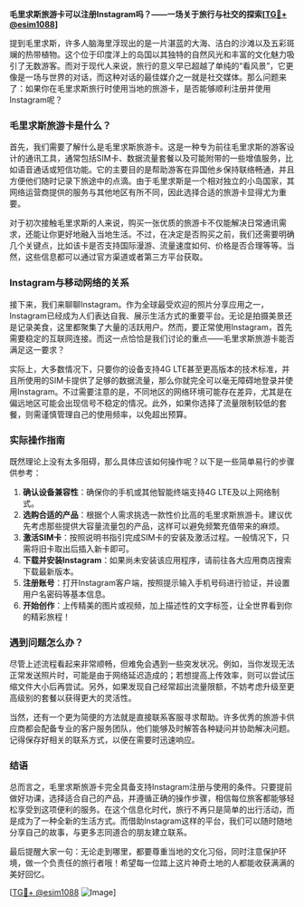 **毛里求斯旅游卡可以注册Instagram吗？——一场关于旅行与社交的探索[[TG💪+ @esim1088](https://t.me/s/esim1088)]**

提到毛里求斯，许多人脑海里浮现出的是一片湛蓝的大海、洁白的沙滩以及五彩斑斓的热带植物。这个位于印度洋上的岛国以其独特的自然风光和丰富的文化魅力吸引了无数游客。而对于现代人来说，旅行的意义早已超越了单纯的“看风景”，它更像是一场与世界的对话，而这种对话的最佳媒介之一就是社交媒体。那么问题来了：如果你在毛里求斯旅行时使用当地的旅游卡，是否能够顺利注册并使用Instagram呢？

### 毛里求斯旅游卡是什么？

首先，我们需要了解什么是毛里求斯旅游卡。这是一种专为前往毛里求斯的游客设计的通讯工具，通常包括SIM卡、数据流量套餐以及可能附带的一些增值服务，比如语音通话或短信功能。它的主要目的是帮助游客在异国他乡保持联络畅通，并且方便他们随时记录下旅途中的点滴。由于毛里求斯是一个相对独立的小岛国家，其网络运营商提供的服务与其他地区有所不同，因此选择合适的旅游卡显得尤为重要。

对于初次接触毛里求斯的人来说，购买一张优质的旅游卡不仅能解决日常通讯需求，还能让你更好地融入当地生活。不过，在决定是否购买之前，我们还需要明确几个关键点，比如该卡是否支持国际漫游、流量速度如何、价格是否合理等等。当然，这些信息都可以通过官方渠道或者第三方平台获取。

### Instagram与移动网络的关系

接下来，我们来聊聊Instagram。作为全球最受欢迎的照片分享应用之一，Instagram已经成为人们表达自我、展示生活方式的重要平台。无论是拍摄美景还是记录美食，这里都聚集了大量的活跃用户。然而，要正常使用Instagram，首先需要稳定的互联网连接。而这一点恰恰是我们讨论的重点——毛里求斯旅游卡能否满足这一要求？

实际上，大多数情况下，只要你的设备支持4G LTE甚至更高版本的技术标准，并且所使用的SIM卡提供了足够的数据流量，那么你就完全可以毫无障碍地登录并使用Instagram。不过需要注意的是，不同地区的网络环境可能存在差异，尤其是在偏远地区可能会出现信号不稳定的情况。此外，如果你选择了流量限制较低的套餐，则需谨慎管理自己的使用频率，以免超出预算。

### 实际操作指南

既然理论上没有太多阻碍，那么具体应该如何操作呢？以下是一些简单易行的步骤供参考：

1. **确认设备兼容性**：确保你的手机或其他智能终端支持4G LTE及以上网络制式。
2. **选购合适的产品**：根据个人需求挑选一款性价比高的毛里求斯旅游卡。建议优先考虑那些提供大容量流量包的产品，这样可以避免频繁充值带来的麻烦。
3. **激活SIM卡**：按照说明书指引完成SIM卡的安装及激活过程。一般情况下，只需将旧卡取出后插入新卡即可。
4. **下载并安装Instagram**：如果尚未安装该应用程序，请前往各大应用商店搜索下载最新版本。
5. **注册账号**：打开Instagram客户端，按照提示输入手机号码进行验证，并设置用户名密码等基本信息。
6. **开始创作**：上传精美的图片或视频，加上描述性的文字标签，让全世界看到你的精彩旅程！

### 遇到问题怎么办？

尽管上述流程看起来非常顺畅，但难免会遇到一些突发状况。例如，当你发现无法正常发送照片时，可能是由于网络延迟造成的；若想提高上传效率，则可以尝试压缩文件大小后再尝试。另外，如果发现自己经常超出流量限额，不妨考虑升级至更高级别的套餐以获得更大的灵活性。

当然，还有一个更为简便的方法就是直接联系客服寻求帮助。许多优秀的旅游卡供应商都会配备专业的客户服务团队，他们能够及时解答各种疑问并协助解决问题。记得保存好相关的联系方式，以便在需要时迅速响应。

### 结语

总而言之，毛里求斯旅游卡完全具备支持Instagram注册与使用的条件。只要提前做好功课，选择适合自己的产品，并遵循正确的操作步骤，相信每位旅客都能够轻松享受到这项便利的服务。在这个信息化时代，旅行不再只是简单的出行活动，而是成为了一种全新的生活方式。而借助Instagram这样的平台，我们可以随时随地分享自己的故事，与更多志同道合的朋友建立联系。

最后提醒大家一句：无论走到哪里，都要尊重当地的文化习俗，同时注意保护环境，做一个负责任的旅行者哦！希望每一位踏上这片神奇土地的人都能收获满满的美好回忆。

[[TG💪+ @esim1088](https://t.me/s/esim1088) ![Image](https://i.postimg.cc/4NQfJmqS/Snipaste-2025-05-13-00-14-12.png)]